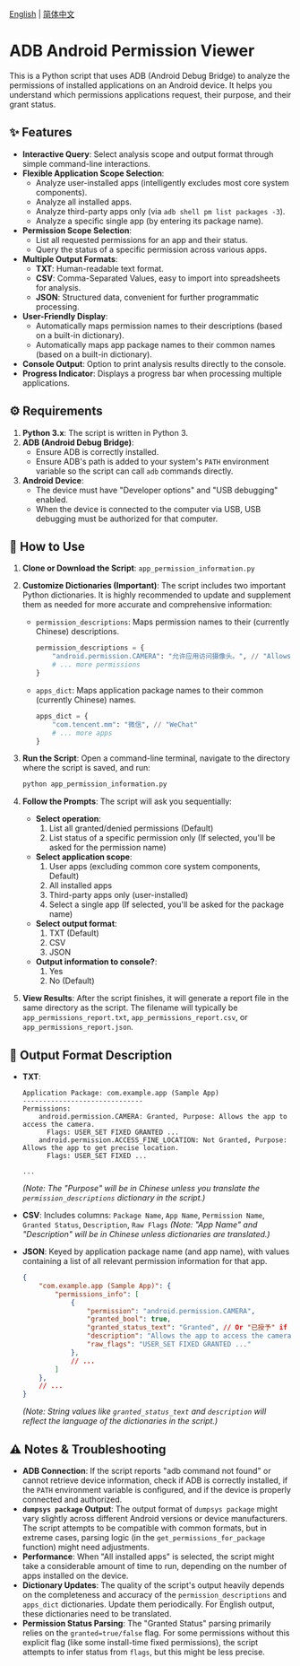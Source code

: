 [English](README_en.md) | [简体中文](README.md)
# ADB Android Permission Viewer

This is a Python script that uses ADB (Android Debug Bridge) to analyze the permissions of installed applications on an Android device. It helps you understand which permissions applications request, their purpose, and their grant status.

## ✨ Features

*   **Interactive Query**: Select analysis scope and output format through simple command-line interactions.
*   **Flexible Application Scope Selection**:
    *   Analyze user-installed apps (intelligently excludes most core system components).
    *   Analyze all installed apps.
    *   Analyze third-party apps only (via `adb shell pm list packages -3`).
    *   Analyze a specific single app (by entering its package name).
*   **Permission Scope Selection**:
    *   List all requested permissions for an app and their status.
    *   Query the status of a specific permission across various apps.
*   **Multiple Output Formats**:
    *   **TXT**: Human-readable text format.
    *   **CSV**: Comma-Separated Values, easy to import into spreadsheets for analysis.
    *   **JSON**: Structured data, convenient for further programmatic processing.
*   **User-Friendly Display**:
    *   Automatically maps permission names to their descriptions (based on a built-in dictionary).
    *   Automatically maps app package names to their common names (based on a built-in dictionary).
*   **Console Output**: Option to print analysis results directly to the console.
*   **Progress Indicator**: Displays a progress bar when processing multiple applications.

## ⚙️ Requirements

1.  **Python 3.x**: The script is written in Python 3.
2.  **ADB (Android Debug Bridge)**:
    *   Ensure ADB is correctly installed.
    *   Ensure ADB's path is added to your system's `PATH` environment variable so the script can call `adb` commands directly.
3.  **Android Device**:
    *   The device must have "Developer options" and "USB debugging" enabled.
    *   When the device is connected to the computer via USB, USB debugging must be authorized for that computer.

## 🚀 How to Use

1.  **Clone or Download the Script**:
    `app_permission_information.py` 

2.  **Customize Dictionaries (Important)**:
    The script includes two important Python dictionaries. It is highly recommended to update and supplement them as needed for more accurate and comprehensive information:
    *   `permission_descriptions`: Maps permission names to their (currently Chinese) descriptions.
        ```python
        permission_descriptions = {
            "android.permission.CAMERA": "允许应用访问摄像头。", // "Allows the app to access the camera."
            # ... more permissions
        }
        ```
    *   `apps_dict`: Maps application package names to their common (currently Chinese) names.
        ```python
        apps_dict = {
            "com.tencent.mm": "微信", // "WeChat"
            # ... more apps
        }
        ```
    

3.  **Run the Script**:
    Open a command-line terminal, navigate to the directory where the script is saved, and run:
    ```bash
    python app_permission_information.py
    ```

4.  **Follow the Prompts**:
    The script will ask you sequentially:
    *   **Select operation**:
        1.  List all granted/denied permissions (Default)
        2.  List status of a specific permission only (If selected, you'll be asked for the permission name)
    *   **Select application scope**:
        1.  User apps (excluding common core system components, Default)
        2.  All installed apps
        3.  Third-party apps only (user-installed)
        4.  Select a single app (If selected, you'll be asked for the package name)
    *   **Select output format**:
        1.  TXT (Default)
        2.  CSV
        3.  JSON
    *   **Output information to console?**:
        1.  Yes
        2.  No (Default)

5.  **View Results**:
    After the script finishes, it will generate a report file in the same directory as the script. The filename will typically be `app_permissions_report.txt`, `app_permissions_report.csv`, or `app_permissions_report.json`.

## 📄 Output Format Description

*   **TXT**:
    ```
    Application Package: com.example.app (Sample App)
    ------------------------------
    Permissions:
        android.permission.CAMERA: Granted, Purpose: Allows the app to access the camera.
          Flags: USER_SET FIXED GRANTED ...
        android.permission.ACCESS_FINE_LOCATION: Not Granted, Purpose: Allows the app to get precise location.
          Flags: USER_SET FIXED ...

    ...
    ```
    *(Note: The "Purpose" will be in Chinese unless you translate the `permission_descriptions` dictionary in the script.)*

*   **CSV**:
    Includes columns: `Package Name`, `App Name`, `Permission Name`, `Granted Status`, `Description`, `Raw Flags`
    *(Note: "App Name" and "Description" will be in Chinese unless dictionaries are translated.)*

*   **JSON**:
    Keyed by application package name (and app name), with values containing a list of all relevant permission information for that app.
    ```json
    {
        "com.example.app (Sample App)": {
            "permissions_info": [
                {
                    "permission": "android.permission.CAMERA",
                    "granted_bool": true,
                    "granted_status_text": "Granted", // Or "已授予" if not translated
                    "description": "Allows the app to access the camera.", // Or Chinese equivalent
                    "raw_flags": "USER_SET FIXED GRANTED ..."
                },
                // ...
            ]
        },
        // ...
    }
    ```
    *(Note: String values like `granted_status_text` and `description` will reflect the language of the dictionaries in the script.)*

## ⚠️ Notes & Troubleshooting

*   **ADB Connection**: If the script reports "adb command not found" or cannot retrieve device information, check if ADB is correctly installed, if the `PATH` environment variable is configured, and if the device is properly connected and authorized.
*   **`dumpsys package` Output**: The output format of `dumpsys package` might vary slightly across different Android versions or device manufacturers. The script attempts to be compatible with common formats, but in extreme cases, parsing logic (in the `get_permissions_for_package` function) might need adjustments.
*   **Performance**: When "All installed apps" is selected, the script might take a considerable amount of time to run, depending on the number of apps installed on the device.
*   **Dictionary Updates**: The quality of the script's output heavily depends on the completeness and accuracy of the `permission_descriptions` and `apps_dict` dictionaries. Update them periodically. For English output, these dictionaries need to be translated.
*   **Permission Status Parsing**: The "Granted Status" parsing primarily relies on the `granted=true/false` flag. For some permissions without this explicit flag (like some install-time fixed permissions), the script attempts to infer status from `flags`, but this might be less precise.


